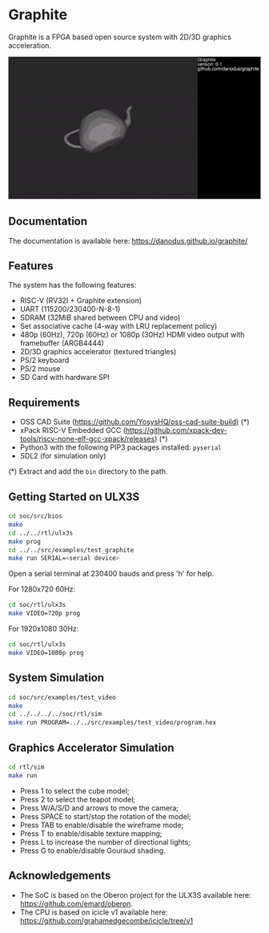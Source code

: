 # Graphite

Graphite is a FPGA based open source system with 2D/3D graphics acceleration.

![Utah Teapot](doc/teapot.gif)

## Documentation

The documentation is available here: https://danodus.github.io/graphite/

## Features

The system has the following features:

- RISC-V (RV32I + Graphite extension)
- UART (115200/230400-N-8-1)
- SDRAM (32MiB shared between CPU and video)
- Set associative cache (4-way with LRU replacement policy)
- 480p (60Hz), 720p (60Hz) or 1080p (30Hz) HDMI video output with framebuffer (ARGB4444)
- 2D/3D graphics accelerator (textured triangles)
- PS/2 keyboard
- PS/2 mouse
- SD Card with hardware SPI

## Requirements

- OSS CAD Suite (https://github.com/YosysHQ/oss-cad-suite-build) (*)
- xPack RISC-V Embedded GCC (https://github.com/xpack-dev-tools/riscv-none-elf-gcc-xpack/releases) (*)
- Python3 with the following PIP3 packages installed: `pyserial`
- SDL2 (for simulation only)

(*) Extract and add the `bin` directory to the path.

## Getting Started on ULX3S

```bash
cd soc/src/bios
make
cd ../../rtl/ulx3s
make prog
cd ../../src/examples/test_graphite
make run SERIAL=<serial device>
```

Open a serial terminal at 230400 bauds and press 'h' for help.

For 1280x720 60Hz:
```bash
cd soc/rtl/ulx3s
make VIDEO=720p prog
```

For 1920x1080 30Hz:
```bash
cd soc/rtl/ulx3s
make VIDEO=1080p prog
```

## System Simulation

```bash
cd soc/src/examples/test_video
make
cd ../../../../soc/rtl/sim
make run PROGRAM=../../src/examples/test_video/program.hex
```

## Graphics Accelerator Simulation

```bash
cd rtl/sim
make run
```

- Press 1 to select the cube model;
- Press 2 to select the teapot model;
- Press W/A/S/D and arrows to move the camera;
- Press SPACE to start/stop the rotation of the model;
- Press TAB to enable/disable the wireframe mode;
- Press T to enable/disable texture mapping;
- Press L to increase the number of directional lights;
- Press G to enable/disable Gouraud shading.

## Acknowledgements

- The SoC is based on the Oberon project for the ULX3S available here: https://github.com/emard/oberon.
- The CPU is based on icicle v1 available here: https://github.com/grahamedgecombe/icicle/tree/v1
